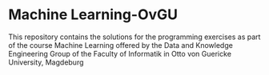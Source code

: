 # Machine Learning-OvGU
 
This repository contains the solutions for the programming exercises as part of the course
Machine Learning offered by the Data and Knowledge Engineering Group of the Faculty of Informatik 
in Otto von Guericke University, Magdeburg